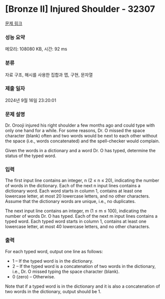 # [Bronze II] Injured Shoulder - 32307 

[문제 링크](https://www.acmicpc.net/problem/32307) 

### 성능 요약

메모리: 108080 KB, 시간: 92 ms

### 분류

자료 구조, 해시를 사용한 집합과 맵, 구현, 문자열

### 제출 일자

2024년 9월 16일 23:20:01

### 문제 설명

<p>Dr. Orooji injured his right shoulder a few months ago and could type with only one hand for a while. For some reasons, Dr. O missed the space character (blank) often and two words would be next to each other without the space (i.e., words concatenated) and the spell-checker would complain.</p>

<p>Given the words in a dictionary and a word Dr. O has typed, determine the status of the typed word.</p>

### 입력 

 <p>The first input line contains an integer, n (2 ≤ n ≤ 20), indicating the number of words in the dictionary. Each of the next n input lines contains a dictionary word. Each word starts in column 1, contains at least one lowercase letter, at most 20 lowercase letters, and no other characters. Assume that the dictionary words are unique, i.e., no duplicates.</p>

<p>The next input line contains an integer, m (1 ≤ m ≤ 100), indicating the number of words Dr. O has typed. Each of the next m input lines contains a typed word. Each typed word starts in column 1, contains at least one lowercase letter, at most 40 lowercase letters, and no other characters.</p>

### 출력 

 <p>For each typed word, output one line as follows:</p>

<ul>
	<li>1 – If the typed word is in the dictionary.</li>
	<li>2 – If the typed word is a concatenation of two words in the dictionary, i.e., Dr. O missed typing the space character (blank).</li>
	<li>0 (zero) – Otherwise.</li>
</ul>

<p>Note that if a typed word is in the dictionary and it is also a concatenation of two words in the dictionary, output should be 1.</p>

